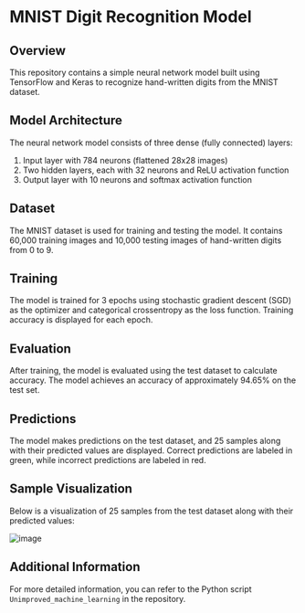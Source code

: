 # MNIST Digit Recognition Model

## Overview

This repository contains a simple neural network model built using TensorFlow and Keras to recognize hand-written digits from the MNIST dataset.

## Model Architecture

The neural network model consists of three dense (fully connected) layers:
1. Input layer with 784 neurons (flattened 28x28 images)
2. Two hidden layers, each with 32 neurons and ReLU activation function
3. Output layer with 10 neurons and softmax activation function

## Dataset

The MNIST dataset is used for training and testing the model. It contains 60,000 training images and 10,000 testing images of hand-written digits from 0 to 9.

## Training

The model is trained for 3 epochs using stochastic gradient descent (SGD) as the optimizer and categorical crossentropy as the loss function. Training accuracy is displayed for each epoch.

## Evaluation

After training, the model is evaluated using the test dataset to calculate accuracy. The model achieves an accuracy of approximately 94.65% on the test set.

## Predictions

The model makes predictions on the test dataset, and 25 samples along with their predicted values are displayed. Correct predictions are labeled in green, while incorrect predictions are labeled in red.

## Sample Visualization

Below is a visualization of 25 samples from the test dataset along with their predicted values:

![image](https://github.com/delphi20/computer-tools-lab-project/assets/65653514/701fd633-70c1-41b1-af9e-3568258be67c)


## Additional Information

For more detailed information, you can refer to the Python script `Unimproved_machine_learning` in the repository.

